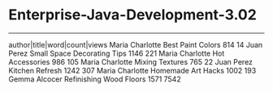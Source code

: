 # Enterprise-Java-Development-3.02

---
author|title|word|count|views
Maria Charlotte	Best Paint Colors	814	14
Juan Perez	Small Space Decorating Tips	1146	221
Maria Charlotte	Hot Accessories	986	105
Maria Charlotte	Mixing Textures	765	22
Juan Perez	Kitchen Refresh	1242	307
Maria Charlotte	Homemade Art Hacks	1002	193
Gemma Alcocer	Refinishing Wood Floors	1571	7542
